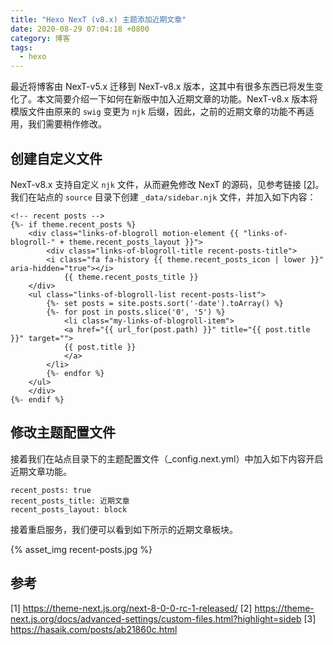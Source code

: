 ```yaml
---
title: "Hexo NexT (v8.x) 主题添加近期文章"
date: 2020-08-29 07:04:18 +0800
category: 博客
tags:
  - hexo
---
```


最近将博客由 NexT-v5.x 迁移到 NexT-v8.x 版本，这其中有很多东西已将发生变化了。本文简要介绍一下如何在新版中加入近期文章的功能。NexT-v8.x 版本将模版文件由原来的 `swig` 变更为 `njk` 后缀，因此，之前的近期文章的功能不再适用，我们需要稍作修改。

<!-- more -->

## 创建自定义文件

NexT-v8.x 支持自定义 `njk` 文件，从而避免修改 NexT 的源码，见参考链接 [[2](https://theme-next.js.org/docs/advanced-settings/custom-files.html?highlight=sideb)]。我们在站点的 `source` 目录下创建 `_data/sidebar.njk` 文件，并加入如下内容：

```
<!-- recent posts -->
{%- if theme.recent_posts %}
    <div class="links-of-blogroll motion-element {{ "links-of-blogroll-" + theme.recent_posts_layout }}">
        <div class="links-of-blogroll-title recent-posts-title">
	    <i class="fa fa-history {{ theme.recent_posts_icon | lower }}" aria-hidden="true"></i>
            {{ theme.recent_posts_title }}
	</div>
	<ul class="links-of-blogroll-list recent-posts-list">
	    {%- set posts = site.posts.sort('-date').toArray() %}
	    {%- for post in posts.slice('0', '5') %}
	        <li class="my-links-of-blogroll-item">
		    <a href="{{ url_for(post.path) }}" title="{{ post.title }}" target="">
		    {{ post.title }}
		    </a>
		</li>
	    {%- endfor %}
	</ul>
    </div>
{%- endif %}
```

## 修改主题配置文件

接着我们在站点目录下的主题配置文件（_config.next.yml）中加入如下内容开启近期文章功能。

```
recent_posts: true
recent_posts_title: 近期文章
recent_posts_layout: block
```

接着重启服务，我们便可以看到如下所示的近期文章板块。

{% asset_img recent-posts.jpg %}

## 参考

[1] https://theme-next.js.org/next-8-0-0-rc-1-released/
[2] https://theme-next.js.org/docs/advanced-settings/custom-files.html?highlight=sideb
[3] https://hasaik.com/posts/ab21860c.html
